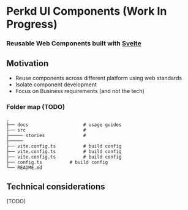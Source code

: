 # Perkd UI Components (Work In Progress)
### Reusable Web Components built with [Svelte](https://svelte.dev)


## Motivation
* Reuse components across different platform using web standards
* Isolate component development
* Focus on Business requirements (and not the tech)


### Folder map (TODO)

    .
    ├── docs                    # usage guides
    ├── src                     #  
    ├───── stories              # 
    ├───── 
    ├── vite.config.ts          # build config 
    ├── vite.config.ts          # build config 
    ├── vite.config.ts          # build config 
    ├── config.ts          # build config 
    └── README.md


## Technical considerations

(TODO)

